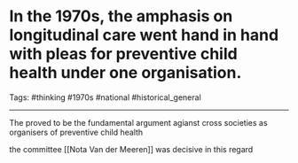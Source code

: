# In the 1970s, the amphasis on longitudinal care went hand in hand with pleas for preventive child health under one organisation.
Tags: #thinking #1970s #national #historical_general 

---
The proved to be the fundamental argument agianst cross societies as organisers of preventive child health

the committee [[Nota Van der Meeren]] was decisive in this regard